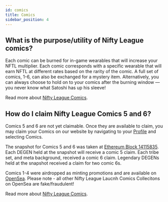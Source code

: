 ```yaml
---
id: comics
title: Comics
sidebar_position: 4
---
```


## What is the purpose/utility of Nifty League comics?

Each comic can be burned for in-game wearables that will increase your NFTL multiplier. Each comic corresponds with a specific wearable that will earn NFTL at different rates based on the rarity of the comic. A full set of comics, 1-6, can also be exchanged for a mystery item. Alternatively, you can always choose to hold on to your comics after the burning window — you never know what Satoshi has up his sleeve!

Read more about [Nifty League Comics](http://localhost:3000/overview/comics/overview).

## How do I claim Nifty League Comics 5 and 6?

Comics 5 and 6 are not yet claimable. Once they are available to claim, you may claim your Comics on our website by navigating to your [Profile](https://niftyleague.com/profile) and selecting Comics.

The snapshot for Comics 5 and 6 was taken at [Ethereum Block 14115835](https://etherscan.io/block/14115835). Each DEGEN held at the snapshot will receive a comic 5 claim. Each tribe set, and meta background, received a comic 6 claim. Legendary DEGENs held at the snapshot received a claim for two comic 6s.

Comics 1-4 were airdropped as minting promotions and are available on [OpenSea](https://opensea.io/collection/nifty-league-launch-comics). Please note - all other Nifty League Laucnh Comics Collecitons on OpenSea are fake/fraudulent!

Read more about [Nifty League Comics](http://localhost:3000/overview/comics/overview).
